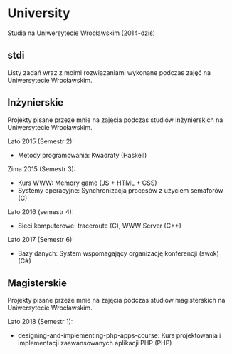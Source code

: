 # University

Studia na Uniwersytecie Wrocławskim (2014-dziś)

## stdi

Listy zadań wraz z moimi rozwiązaniami wykonane podczas zajęć na Uniwersytecie Wrocławskim.

## Inżynierskie

Projekty pisane przeze mnie na zajęcia podczas studiów inżynierskich na Uniwersytecie Wrocławskim.

Lato 2015 (Semestr 2):

- Metody programowania: Kwadraty (Haskell)

Zima 2015 (Semestr 3):

- Kurs WWW: Memory game (JS + HTML + CSS)
- Systemy operacyjne: Synchronizacja procesów z użyciem semaforów (C)

Lato 2016 (semestr 4):

- Sieci komputerowe: traceroute (C), WWW Server (C++)

Lato 2017 (Semestr 6):

- Bazy danych: System wspomagający organizację konferencji (swok) (C#)

## Magisterskie

Projekty pisane przeze mnie na zajęcia podczas studiów magisterskich na Uniwersytecie Wrocławskim.

Lato 2018 (Semestr 1):

- designing-and-implementing-php-apps-course: Kurs projektowania i implementacji zaawansowanych aplikacji PHP (PHP)
